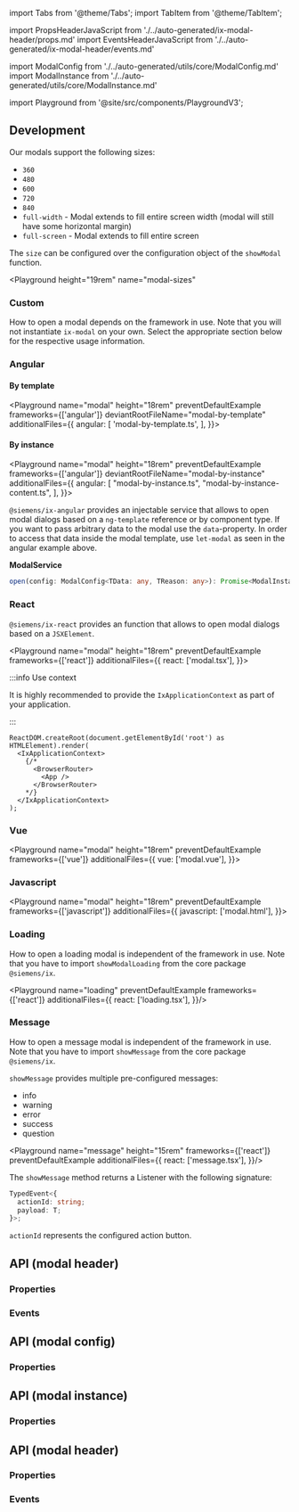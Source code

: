 import Tabs from '@theme/Tabs';
import TabItem from '@theme/TabItem';

import PropsHeaderJavaScript from './../auto-generated/ix-modal-header/props.md'
import EventsHeaderJavaScript from './../auto-generated/ix-modal-header/events.md'

import ModalConfig from './../auto-generated/utils/core/ModalConfig.md'
import ModalInstance from './../auto-generated/utils/core/ModalInstance.md'

import Playground from '@site/src/components/PlaygroundV3';

## Development

Our modals support the following sizes:

- `360`
- `480`
- `600`
- `720`
- `840`
- `full-width` - Modal extends to fill entire screen width (modal will still have some horizontal margin)
- `full-screen` - Modal extends to fill entire screen

The `size` can be configured over the configuration object of the `showModal` function.

<Playground
  height="19rem"
  name="modal-sizes"
  >
</Playground>

### Custom

How to open a modal depends on the framework in use. Note that you will not instantiate `ix-modal` on your own.
Select the appropriate section below for the respective usage information.

### Angular

#### By template

<Playground
name="modal"
height="18rem"
preventDefaultExample
frameworks={['angular']}
deviantRootFileName="modal-by-template"
additionalFiles={{
angular: [
'modal-by-template.ts',
],
}}>
</Playground>

#### By instance

<Playground
name="modal"
height="18rem"
preventDefaultExample
frameworks={['angular']}
deviantRootFileName="modal-by-instance"
additionalFiles={{
angular: [
"modal-by-instance.ts",
"modal-by-instance-content.ts",
],
}}>
</Playground>

`@siemens/ix-angular` provides an injectable service that allows to open modal dialogs based on a `ng-template` reference or by component type.
If you want to pass arbitrary data to the modal use the `data`-property. In order to access that data inside the modal template, use `let-modal` as seen in the angular example above.

**ModalService**

```ts
open(config: ModalConfig<TData: any, TReason: any>): Promise<ModalInstance<TData>>
```

### React

`@siemens/ix-react` provides an function that allows to open modal dialogs based on a `JSXElement`.

<Playground
name="modal"
height="18rem"
preventDefaultExample
frameworks={['react']}
additionalFiles={{
  react: ['modal.tsx'],
}}>
</Playground>

:::info Use context

It is highly recommended to provide the `IxApplicationContext` as part of your application.

:::

```tsx
ReactDOM.createRoot(document.getElementById('root') as HTMLElement).render(
  <IxApplicationContext>
    {/*
      <BrowserRouter>
        <App />
      </BrowserRouter>
    */}
  </IxApplicationContext>
);
```

### Vue

<Playground
name="modal" height="18rem" preventDefaultExample
frameworks={['vue']}
additionalFiles={{
  vue: ['modal.vue'],
}}>
</Playground>

### Javascript

<Playground
name="modal" height="18rem" preventDefaultExample
frameworks={['javascript']}
additionalFiles={{
  javascript: ['modal.html'],
}}>
</Playground>

### Loading

How to open a loading modal is independent of the framework in use. Note that you have to import `showModalLoading` from the core package `@siemens/ix`.

<Playground name="loading" preventDefaultExample
frameworks={['react']}
additionalFiles={{
react: ['loading.tsx'],
}}/>

### Message

How to open a message modal is independent of the framework in use. Note that you have to import `showMessage` from the core package `@siemens/ix`.

`showMessage` provides multiple pre-configured messages:

- info
- warning
- error
- success
- question

<Playground name="message" height="15rem"
frameworks={['react']}
preventDefaultExample additionalFiles={{
react: ['message.tsx'],
}}/>

The `showMessage` method returns a Listener with the following signature:

```ts
TypedEvent<{
  actionId: string;
  payload: T;
}>;
```

`actionId` represents the configured action button.

## API (modal header)

### Properties

<PropsHeaderJavaScript />

### Events

<EventsHeaderJavaScript />

## API (modal config)

### Properties

<ModalConfig />

## API (modal instance)

### Properties

<ModalInstance />

## API (modal header)

### Properties

<PropsHeaderJavaScript />

### Events

<EventsHeaderJavaScript />
